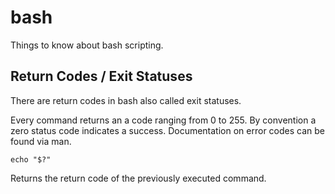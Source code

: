# bash
Things to know about bash scripting.

## Return Codes / Exit Statuses
There are return codes in bash also called exit statuses.

Every command returns an a code ranging from 0 to 255.
By convention a zero status code indicates a success.
Documentation on error codes can be found via man.

```
echo "$?"
```
Returns the return code of the previously executed command.
